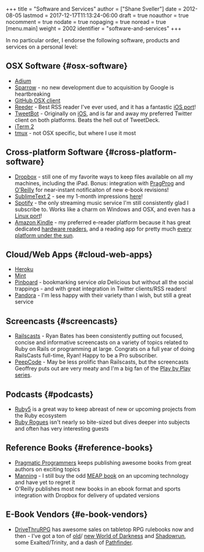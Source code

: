 +++
title = "Software and Services"
author = ["Shane Sveller"]
date = 2012-08-05
lastmod = 2017-12-17T11:13:24-06:00
draft = true
noauthor = true
nocomment = true
nodate = true
nopaging = true
noread = true
[menu.main]
  weight = 2002
  identifier = "software-and-services"
+++

In no particular order, I endorse the following software, products and
services on a personal level:


## OSX Software {#osx-software}

-   [Adium](http://adium.im/)
-   [Sparrow](http://sprw.me/) - no new development due to acquisition
    by Google is heartbreaking
-   [GitHub OSX client](http://mac.github.com)
-   [Reeder](http://reederapp.com/mac/) - Best RSS reader I've ever
    used, and it has a fantastic [iOS port](http://reederapp.com/ipad/)!
-   [TweetBot](http://tapbots.com/tweetbot_mac/) - Originally on
    [iOS](http://tapbots.com/software/tweetbot/), and is far and away my
    preferred Twitter client on both platforms. Beats the hell out of
    TweetDeck.
-   [iTerm 2](http://www.iterm2.com)
-   [tmux](http://tmux.sourceforge.net) - not OSX specific, but where I
    use it most


## Cross-platform Software {#cross-platform-software}

-   [Dropbox](http://dropbox.com/) - still one of my favorite ways to
    keep files available on all my machines, including the iPad. Bonus:
    integration with
    [PragProg](http://pragprog.com/frequently-asked-questions/ebooks/read-on-desktop-laptop#dropbox)
    and
    [O'Reilly](http://shop.oreilly.com/category/customer-service/dropbox.do)
    for near-instant notificaiton of new e-book revisions!
-   [SublimeText 2](http://sublimetext.com/2) - see my 1-month
    impressions [here](/posts/2012-08-05-sublimetext-2/)!
-   [Spotify](http://spotify.com/) - the only streaming music service
    I'm still consistently glad I subscribe to. Works like a charm on
    Windows and OSX, and even has a
    [Linux port](http://spotify.com/us/download/previews/)!
-   [Amazon Kindle](https://kindle.amazon.com) - my preferred e-reader
    platform because it has great dedicated
    [hardware
    readers](https://www.amazon.com/kindle-store-ebooks-newspapers-blogs/b/ref=r_ksl_h_i_gl?node=133141011), and a reading app for pretty much
    [every
    platform under the sun](https://www.amazon.com/gp/kindle/kcp/ref=r_kala_h_i_gl).


## Cloud/Web Apps {#cloud-web-apps}

-   [Heroku](http://heroku.com/)
-   [Mint](http://mint.com/)
-   [Pinboard](http://pinboard.in/) - bookmarking service _ala_
    Delicious but without all the social trappings - and with great
    integration in Twitter clients/RSS readers!
-   [Pandora](http://pandora.com/) - I'm less happy with their variety
    than I wish, but still a great service


## Screencasts {#screencasts}

-   [Railscasts](http://railscasts.com/) - Ryan Bates has been
    consistently putting out focused, concise and informative screencasts
    on a variety of topics related to Ruby on Rails or programming at
    large. Congrats on a full year of doing RailsCasts full-time, Ryan!
    Happy to be a Pro subscriber.
-   [PeepCode](https://peepcode.com/) - May be less prolific than
    Railscasts, but the screencasts Geoffrey puts out are very meaty and
    I'm a big fan of the
    [Play
    by Play series](https://peepcode.com/products/play-by-play-tenderlove-ruby-on-rails).


## Podcasts {#podcasts}

-   [Ruby5](http://ruby5.envylabs.com/) is a great way to keep abreast
    of new or upcoming projects from the Ruby ecosystem
-   [Ruby Rogues](http://rubyrogues.com/) isn't nearly so bite-sized but
    dives deeper into subjects and often has very interesting guests


## Reference Books {#reference-books}

-   [Pragmatic Programmers](http://pragprog.com/) keeps publishing
    awesome books from great authors on exciting topics
-   [Manning](http://www.manning.com/) - I still buy the odd
    [MEAP book](http://www.manning.com/about/meap) on an upcoming
    technology and have yet to regret it
-   O'Reilly publishes most new books in an ebook format and sports
    integration with Dropbox for delivery of updated versions


## E-Book Vendors {#e-book-vendors}

-   [DriveThruRPG](http://rpg.drivethrustuff.com/) has awesome sales on
    tabletop RPG rulebooks now and then - I've got a ton of
    [old](http://www.white-wolf.com/classic-world-of-darkness)/
    [new World of
    Darkness](http://www.white-wolf.com/new-world-of-darkness) and [Shadowrun](http://shadowrun4.com/), some
    Exalted/Trinity, and a dash of [Pathfinder](http://paizo.com/).
